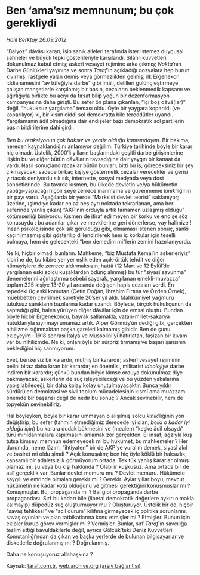# Ben ‘ama’sız memnunum; bu çok gerekliydi 

*Halil Berktay 26.09.2012*

<div class="yazi"><p>“Balyoz” dâvâsı kararı, işin sanık aileleri tarafında ister istemez duygusal sahneler ve büyük tepki gösterileriyle karşılandı. Silâhlı kuvvetleri dokunulmaz kabul etmiş; askerî vesayet rejimine arka çıkmış; <i>Nokta</i>’nın Darbe Günlükleri yayınına ve sonra <i>Taraf</i>’ın açıkladığı dosyalara hep burun kıvırmış, rastgele yalan demiş veya görmezlikten gelmiş; ilk Ergenekon iddianamesini “av tüfeğiyle darbe” gibi imâlı, delilleri gülünçleştirmeye çalışan manşetlerle karşılamış bir basın, cezaların beklenmedik kapsamı ve ağırlığıyla birlikte bu acıyı da fırsat bilip yoğun bir dezenformasyon kampanyasına daha girişti. Bu sefer ön plana çıkarılan, “içi boş dâvâ(lar)” değil, “hukuksuz yargılama” teması oldu. Öyle bir yaygara koparıldı (ve koparılıyor) ki, bir kısım ciddî sol demokratta bile tereddütler uyandı. Yargılamanın âdil olmadığına dair endişeler bazı demokratik sol partilerin basın bildirilerine dahi girdi.<br/><br/><i>Ben bu reaksiyonun çok haksız ve yersiz olduğu kanısındayım</i>. Bir bakıma, nereden kaynaklandığını anlamıyor değilim. Türkiye tarihinde böyle bir karar hiç olmadı. Üstelik, 2000’li yılların başlarındaki çeşitli darbe girişimlerine ilişkin bu ve diğer bütün dâvâların tavsadığına dair yaygın bir kanaat da vardı. Nasıl sonuçlandıracaklar bütün bunları; bitti bu iş; göreceksiniz bir şey çıkmayacak; sadece birkaç kişiye göstermelik cezalar verecekler ve gerisi yırtacak deniyordu sık sık, internette, sosyal medyada veya dost sohbetlerinde. Bu tavırda kısmen, bu ülkede devletin ve/ya hükümetin yaptığı-yapacağı hiçbir şeye zerrece inanmama ve güvenmeme <i>kinik</i>’liğinin bir payı vardı. Aşağılarda bir yerde “Marksist devlet teorisi” saklanıyor; üzerine, (şimdiye kadar en az beş ayrı noktada tekrarlanan, ama her seferinde yanlış çıkan) “AKP’nin orduyla artık tamamen uzlaşmış olduğu” kötümserliği biniyordu. Kısmen de itiraf edilmeyen bir korku ve endişe söz konusuydu : bu adamlar çıkar ve mevkilerine geri dönerlerse, vay halimize ! İnsan psikolojisinde çok sık görüldüğü gibi, olmaması istenen sonuç, sanki kaçınılmazmış gibi gösterilip dillendirilerek hem iç korkular için teselli bulmaya, hem de gelecekteki “ben demedim mi”lerin zemini hazırlanıyordu.</p>
<p>Ne ki, hiçbir olmadı bunların. Mahkeme, “biz Mustafa Kemal’in askerleriyiz” kibirine de, bu kibire yer yer eşlik eden açık-örtük tehdit ve diğer nümayişlere de zerrece aldırmaksızın; hattâ (12 Mart ve 12 Eylül’de yargılanan eski solcu kuşaklardan ödünç alınmış) bu tür “siyasî savunma” denemelerini ağırlaştırma sebebi sayarak, yargılanan emekli-muvazzaf toplam 325 kişiye 13-20 yıl arasında değişen hapis cezaları verdi. En tepedeki üç eski komutan (Çetin Doğan, İbrahim Fırtına ve Özden Örnek), müebbetten çevrilmek suretiyle 20’şer yıl aldı. Mahkûmiyet yağmuru tutuksuz sanıkların bazılarına kadar uzandı. Böylece, birçok hukukçunun da saptadığı gibi, halen yürüyen diğer dâvâlar için de emsal oluştu. Bundan böyle hiçbir Ergenekoncu, bayrak sallamakla, vatan-millet-sakarya nutuklarıyla sıyırmayı umamaz artık. Alper Görmüş’ün dediği gibi, gerçekten nihilizme sığınmaktan başka çareleri kalmamış gibidir. Ben de şunu ekleyeyim : 1918 sonrası İtalya ve Mussolini’yi hatırlatan, faşizan bir kıvam var bu nihilizmde. Ne ki, onları öyle bir sürpriz tırmanış ve başarı şansının beklediğini hiç sanmıyorum. </p>
<p>Evet, benzersiz bir karardır, müthiş bir karardır; askerî vesayet rejiminin belini biraz daha kıran bir karardır; en önemlisi, militarist <i>ideolojiye</i> darbe indiren bir karardır; çünkü bundan böyle kimse orduya dokunulmaz diye bakmayacak, askerlerin de suç işleyebileceği ve bu yüzden yakalarına yapışılabileceği, bir daha kolay kolay unutulmayacaktır. Bunca yıldır sürdürülen demokrasi ve sivil toplum mücadelesinin kısmî ama muazzam önemde bir başarısı değil de nedir bu sonuç ? Ancak sevinebilir, hem de topyekûn sevinebiliriz. </p>
<p>Hal böyleyken, böyle bir karar ummayan o alışılmış solcu <i>kinik</i>’liğinin yön değiştirip, bu sefer (tahmin etmediğimiz derecede iyi olan, <i>belki o kadar iyi olduğu için</i>) bu karara dudak bükmesini ve (mealen) “keşke âdil olsaydı” türü mırıldanmalara kapılmasını anlamak zor gerçekten. El insaf; ağzıyla kuş tutsa kimseyi memnun edemeyecek mi bu hükümet, bu mahkemeler ? Her durumda, neme lâzım, “ihtiyaten” bir de AKP’ye vuralım demek, siyasî akıl ve basiret mi oldu şimdi ? Açık konuşalım; ben hiç öyle köklü bir haksızlık, kapsamlı bir adaletsizlik görmüyorum ortada. Tek tük yanlış kararlar olmuş olamaz mı, şu veya bu kişi hakkında ? Olabilir kuşkusuz. Ama ortada bir de aslî gerçeklik var. Bunlar devlet memuru mu ? Devlet memuru. Hükümete saygılı ve emrinde olmaları gerekir mi ? Gerekir. Aylar yıllar boyu, mevcut hükümetin ne kadar kötü olduğunu ve gitmesi gerektiğini konuşmuşlar mı ? Konuşmuşlar. Bu, propaganda mı ? Bal gibi propaganda darbe propagandası. Sırf bu kadarı bile (liberal demokratik değerlere aykırı olmakla kalmayıp) düpedüz suç oluşturmuyor mu ? Oluşturuyor. Üstelik bir de, hiçbir “savaş tehlikesi” ve “acil durum” kılıfına girmeyecek iç politika sorunlarını, savaş oyunları ve plan tatbikatlarına konu etmişler mi ? Etmişler. Bunun için ekipler kurup görev vermişler mi ? Vermişler. Bunlar, sırf <i>Taraf</i>’ın savcılığa teslim ettiği bavuldakilerle değil, ayrıca Gölcük’teki Deniz Kuvvetleri Komutanlığı’ndan da çıkan ve başka yerlerde de bulunan bilgisayarlar ve disketlerle doğrulanmış mı ? Doğrulanmış.</p>
<p>Daha ne konuşuyoruz allahaşkına ?</p>
</div>

Kaynak: [taraf.com.tr](http://www.taraf.com.tr/halil-berktay/makale-ben-ama-siz-memnunum-bu-cok-gerekliydi.htm), [web.archive.org (arşiv bağlantısı)](http://web.archive.org/web/20131022031549/http://www.taraf.com.tr/halil-berktay/makale-ben-ama-siz-memnunum-bu-cok-gerekliydi.htm)
